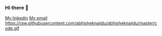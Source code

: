 ### Hi there 👋

<!--
**Matilop15/Matilop15** is a ✨ _special_ ✨ repository because its `README.md` (this file) appears on your GitHub profile.

Here are some ideas to get you started:

- 🔭 I’m currently working on ...
- 🌱 I’m currently learning ...
- 👯 I’m looking to collaborate on ...
- 🤔 I’m looking for help with ...
- 💬 Ask me about ...
- 📫 How to reach me: ...
- 😄 Pronouns: ...
- ⚡ Fun fact: ...
-->
[My linkedin](https://www.linkedin.com/in/matiaas-l%C3%B3pez)
[My email](matilop2011@hotmail.com)
https://raw.githubusercontent.com/abhisheknaiidu/abhisheknaiidu/master/code.gif
